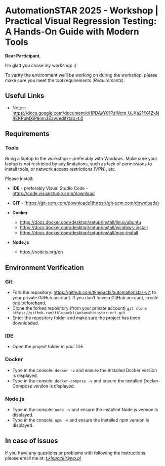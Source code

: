 # AutomationSTAR 2025 - Workshop | Practical Visual Regression Testing: A Hands-On Guide with Modern Tools

**Dear Participant**,

I’m glad you chose my workshop :)

To verify the environment we’ll be working on during the workshop, please make sure you meet the tool requirements (*Requirements*).

## Useful Links

- Notes: https://docs.google.com/document/d/1PDAyY01PzlNctn_UJKa21fX4ZkNREKPuMXjP9nm3Zaw/edit?tab=t.0
  
## Requirements

### Tools

Bring a laptop to the workshop – preferably with Windows. Make sure your laptop is not restricted by any limitations, such as lack of permissions to install tools, or network access restrictions (VPN), etc.

Please install:

- **IDE** - preferably Visual Studio Code - https://code.visualstudio.com/download

- **GIT** - [https://git-scm.com/downloads](https://git-scm.com/downloads)

- **Docker**
  - https://docs.docker.com/desktop/setup/install/linux/ubuntu
  - https://docs.docker.com/desktop/setup/install/windows-install
  - https://docs.docker.com/desktop/setup/install/mac-install
    
- **Node.js**
  - https://nodejs.org/en

## Environment Verification

### Git:

- Fork the repository: https://github.com/tklepacki/automationstar-vrt to your private GitHub account. If you don’t have a GitHub account, create one beforehand.
- Clone the forked repository (from your private account) `git clone https://github.com/tklepacki/automationstar-vrt.git`
- Enter the repository folder and make sure the project has been downloaded.

### IDE

- Open the project folder in your IDE.

### Docker

- Type in the console: `docker -v` and ensure the installed Docker version is displayed.
- Type in the console: `docker-compose -v` and ensure the installed Docker-Compose version is displayed.

### Node.js

- Type in the console: `node -v` and ensure the installed Node.js version is displayed.
- Type in the console: `npm -v` and ensure the installed npm version is displayed.

## In case of issues

If you have any questions or problems with following the instructions, please email me at: *t.klepacki@wp.pl*

